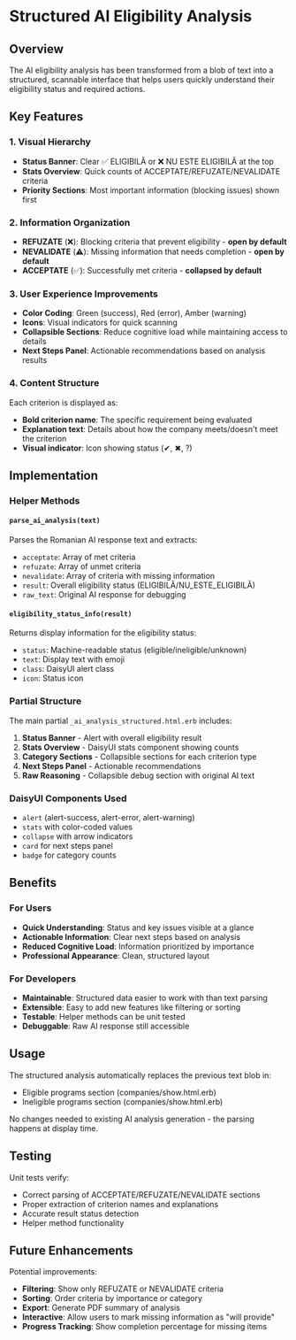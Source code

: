 # Structured AI Eligibility Analysis

## Overview

The AI eligibility analysis has been transformed from a blob of text into a structured, scannable interface that helps users quickly understand their eligibility status and required actions.

## Key Features

### 1. Visual Hierarchy
- **Status Banner**: Clear ✅ ELIGIBILĂ or ❌ NU ESTE ELIGIBILĂ at the top
- **Stats Overview**: Quick counts of ACCEPTATE/REFUZATE/NEVALIDATE criteria
- **Priority Sections**: Most important information (blocking issues) shown first

### 2. Information Organization
- **REFUZATE** (❌): Blocking criteria that prevent eligibility - **open by default**
- **NEVALIDATE** (⚠️): Missing information that needs completion - **open by default**  
- **ACCEPTATE** (✅): Successfully met criteria - **collapsed by default**

### 3. User Experience Improvements
- **Color Coding**: Green (success), Red (error), Amber (warning)
- **Icons**: Visual indicators for quick scanning
- **Collapsible Sections**: Reduce cognitive load while maintaining access to details
- **Next Steps Panel**: Actionable recommendations based on analysis results

### 4. Content Structure
Each criterion is displayed as:
- **Bold criterion name**: The specific requirement being evaluated
- **Explanation text**: Details about how the company meets/doesn't meet the criterion
- **Visual indicator**: Icon showing status (✔, ✖, ?)

## Implementation

### Helper Methods

#### `parse_ai_analysis(text)`
Parses the Romanian AI response text and extracts:
- `acceptate`: Array of met criteria
- `refuzate`: Array of unmet criteria  
- `nevalidate`: Array of criteria with missing information
- `result`: Overall eligibility status (ELIGIBILĂ/NU_ESTE_ELIGIBILĂ)
- `raw_text`: Original AI response for debugging

#### `eligibility_status_info(result)`
Returns display information for the eligibility status:
- `status`: Machine-readable status (eligible/ineligible/unknown)
- `text`: Display text with emoji
- `class`: DaisyUI alert class
- `icon`: Status icon

### Partial Structure

The main partial `_ai_analysis_structured.html.erb` includes:

1. **Status Banner** - Alert with overall eligibility result
2. **Stats Overview** - DaisyUI stats component showing counts
3. **Category Sections** - Collapsible sections for each criterion type
4. **Next Steps Panel** - Actionable recommendations
5. **Raw Reasoning** - Collapsible debug section with original AI text

### DaisyUI Components Used

- `alert` (alert-success, alert-error, alert-warning)
- `stats` with color-coded values
- `collapse` with arrow indicators
- `card` for next steps panel
- `badge` for category counts

## Benefits

### For Users
- **Quick Understanding**: Status and key issues visible at a glance
- **Actionable Information**: Clear next steps based on analysis
- **Reduced Cognitive Load**: Information prioritized by importance
- **Professional Appearance**: Clean, structured layout

### For Developers
- **Maintainable**: Structured data easier to work with than text parsing
- **Extensible**: Easy to add new features like filtering or sorting
- **Testable**: Helper methods can be unit tested
- **Debuggable**: Raw AI response still accessible

## Usage

The structured analysis automatically replaces the previous text blob in:
- Eligible programs section (companies/show.html.erb)
- Ineligible programs section (companies/show.html.erb)

No changes needed to existing AI analysis generation - the parsing happens at display time.

## Testing

Unit tests verify:
- Correct parsing of ACCEPTATE/REFUZATE/NEVALIDATE sections
- Proper extraction of criterion names and explanations
- Accurate result status detection
- Helper method functionality

## Future Enhancements

Potential improvements:
- **Filtering**: Show only REFUZATE or NEVALIDATE criteria
- **Sorting**: Order criteria by importance or category
- **Export**: Generate PDF summary of analysis
- **Interactive**: Allow users to mark missing information as "will provide"
- **Progress Tracking**: Show completion percentage for missing items
